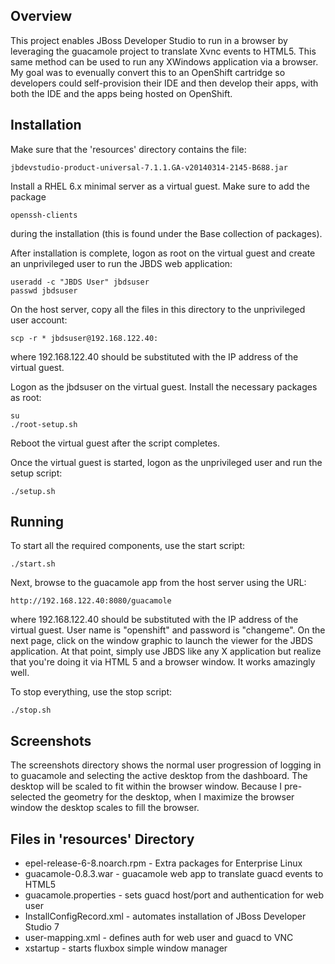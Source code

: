 
Overview
--------

This project enables JBoss Developer Studio to run in a browser by
leveraging the guacamole project to translate Xvnc events to HTML5.
This same method can be used to run any XWindows application via a
browser.  My goal was to evenually convert this to an OpenShift cartridge
so developers could self-provision their IDE and then develop their apps,
with both the IDE and the apps being hosted on OpenShift.

Installation
------------

Make sure that the 'resources' directory contains the file:

    jbdevstudio-product-universal-7.1.1.GA-v20140314-2145-B688.jar

Install a RHEL 6.x minimal server as a virtual guest.  Make sure to add
the package

    openssh-clients

during the installation (this is found under the Base collection of
packages).

After installation is complete, logon as root on the virtual guest and
create an unprivileged user to run the JBDS web application:

    useradd -c "JBDS User" jbdsuser
    passwd jbdsuser

On the host server, copy all the files in this directory to the
unprivileged user account:

    scp -r * jbdsuser@192.168.122.40:

where 192.168.122.40 should be substituted with the IP address of the
virtual guest.

Logon as the jbdsuser on the virtual guest.  Install the necessary
packages as root:

    su
    ./root-setup.sh

Reboot the virtual guest after the script completes.

Once the virtual guest is started, logon as the unprivileged user and
run the setup script:

    ./setup.sh

Running
-------

To start all the required components, use the start script:

    ./start.sh

Next, browse to the guacamole app from the host server using the URL:

    http://192.168.122.40:8080/guacamole

where 192.168.122.40 should be substituted with the IP address of the
virtual guest.  User name is "openshift" and password is "changeme".
On the next page, click on the window graphic to launch the viewer for the
JBDS application.  At that point, simply use JBDS like any X application
but realize that you're doing it via HTML 5 and a browser window.
It works amazingly well.

To stop everything, use the stop script:

    ./stop.sh

Screenshots
-----------

The screenshots directory shows the normal user progression of logging
in to guacamole and selecting the active desktop from the dashboard.
The desktop will be scaled to fit within the browser window.  Because I
pre-selected the geometry for the desktop, when I maximize the browser
window the desktop scales to fill the browser.

Files in 'resources' Directory
--------------------------------------
* epel-release-6-8.noarch.rpm	- Extra packages for Enterprise Linux
* guacamole-0.8.3.war		- guacamole web app to translate guacd events to HTML5
* guacamole.properties		- sets guacd host/port and authentication for web user 
* InstallConfigRecord.xml	- automates installation of JBoss Developer Studio 7
* user-mapping.xml		- defines auth for web user and guacd to VNC
* xstartup			- starts fluxbox simple window manager

